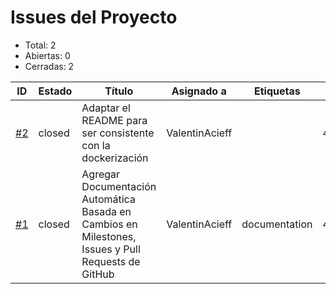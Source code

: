 # Issues del Proyecto

- Total: 2
- Abiertas: 0
- Cerradas: 2

| ID | Estado | Título | Asignado a | Etiquetas | Creado | Actualizado |
|---|---|---|---|---|---|---|
| [#2](./issue-2.md) | closed | Adaptar el README para ser consistente con la dockerización | ValentinAcieff |  | 4/28/2025 | 4/29/2025 |
| [#1](./issue-1.md) | closed | Agregar Documentación Automática Basada en Cambios en Milestones, Issues y Pull Requests de GitHub | ValentinAcieff | documentation | 4/28/2025 | 4/29/2025 |
